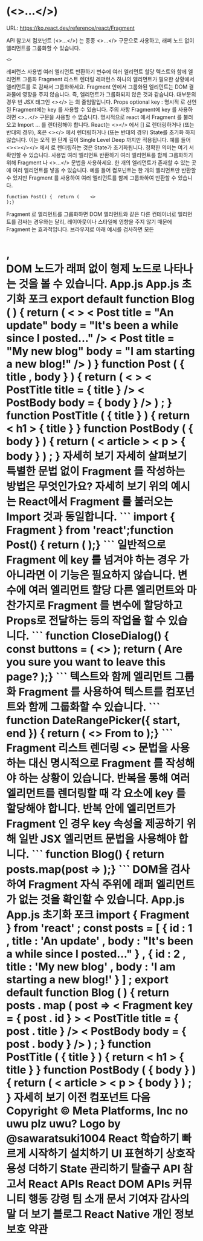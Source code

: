 # <Fragment> (<>...</>)

URL: https://ko.react.dev/reference/react/Fragment

API 참고서
컴포넌트
<Fragment> (<>...</>)
<Fragment>
는 종종
<>...</>
구문으로 사용하고, 래퍼 노드 없이 엘리먼트를 그룹화할 수 있습니다.
```
<>
```
레퍼런스
<Fragment>
사용법
여러 엘리먼트 반환하기
변수에 여러 엘리먼트 할당
텍스트와 함께 엘리먼트 그룹화
Fragment
리스트 렌더링
레퍼런스
<Fragment>
하나의 엘리먼트가 필요한 상황에서 엘리먼트를
<Fragment>
로 감싸서 그룹화하세요.
Fragment
안에서 그룹화된 엘리먼트는 DOM 결과물에 영향을 주지 않습니다. 즉, 엘리먼트가 그룹화되지 않은 것과 같습니다. 대부분의 경우 빈 JSX 태그인
<></>
는
<Fragment></Fragment>
의 줄임말입니다.
Props
optional
key
: 명시적
<Fragment>
로 선언된 Fragment에는
key
를 사용할 수 있습니다.
주의 사항
Fragment에
key
를 사용하려면
<>...</>
구문을 사용할 수 없습니다. 명시적으로
react
에서
Fragment
를 불러오고
Import
<Fragment key={yourKey}>...</Fragment>
를 렌더링해야 합니다.
React는
<><Child /></>
에서
[<Child />]
로 렌더링하거나 (또는 반대의 경우), 혹은
<><Child /></>
에서
<Child />
렌더링하거나 (또는 반대의 경우)
State를 초기화
하지 않습니다. 이는 오직 한 단계 깊이
Single Level Deep
까지만 적용됩니다. 예를 들어
<><><Child /></></>
에서
<Child />
로 렌더링하는 것은 State가 초기화됩니다. 정확한 의미는
여기
서 확인할 수 있습니다.
사용법
여러 엘리먼트 반환하기
여러 엘리먼트를 함께 그룹화하기 위해
Fragment
나
<>...</>
문법을 사용하세요. 한 개의 엘리먼트가 존재할 수 있는 곳에 여러 엘리먼트를 넣을 수 있습니다. 예를 들어 컴포넌트는 한 개의 엘리먼트만 반환할 수 있지만
Fragment
를 사용하여 여러 엘리먼트를 함께 그룹화하여 반환할 수 있습니다.
```
function Post() {  return (    <>
);}
```
Fragment
로 엘리먼트를 그룹화하면 DOM 엘리먼트와 같은 다른 컨테이너로 엘리먼트를 감싸는 경우와는 달리, 레이아웃이나 스타일에 영향을 주지 않기 때문에
Fragment
는 효과적입니다. 브라우저로 아래 예시를 검사하면 모든
<h1>
,
<article>
DOM 노드가 래퍼 없이 형제 노드로 나타나는 것을 볼 수 있습니다.
App.js
App.js
초기화
포크
export
default
function
Blog
(
)
{
return
(
<
>
<
Post
title
=
"An update"
body
=
"It's been a while since I posted..."
/>
<
Post
title
=
"My new blog"
body
=
"I am starting a new blog!"
/>
</
>
)
}
function
Post
(
{
title
,
body
}
)
{
return
(
<
>
<
PostTitle
title
=
{
title
}
/>
<
PostBody
body
=
{
body
}
/>
</
>
)
;
}
function
PostTitle
(
{
title
}
)
{
return
<
h1
>
{
title
}
</
h1
>
}
function
PostBody
(
{
body
}
)
{
return
(
<
article
>
<
p
>
{
body
}
</
p
>
</
article
>
)
;
}
자세히 보기
자세히 살펴보기
특별한 문법 없이
Fragment
를 작성하는 방법은 무엇인가요?
자세히 보기
위의 예시는 React에서
Fragment
를 불러오는
Import
것과 동일합니다.
```
import { Fragment } from 'react';function Post() {  return (
);}
```
일반적으로
Fragment
에
key
를 넘겨야 하는 경우
가 아니라면 이 기능은 필요하지 않습니다.
변수에 여러 엘리먼트 할당
다른 엘리먼트와 마찬가지로
Fragment
를 변수에 할당하고 Props로 전달하는 등의 작업을 할 수 있습니다.
```
function CloseDialog() {  const buttons = (    <>
);  return (
Are you sure you want to leave this page?
);}
```
텍스트와 함께 엘리먼트 그룹화
Fragment
를 사용하여 텍스트를 컴포넌트와 함께 그룹화할 수 있습니다.
```
function DateRangePicker({ start, end }) {  return (    <>      From
to
);}
```
Fragment
리스트 렌더링
<></>
문법을 사용하는 대신 명시적으로
Fragment
를 작성해야 하는 상황이 있습니다.
반복을 통해 여러 엘리먼트를 렌더링할 때
각 요소에
key
를 할당해야 합니다. 반복 안에 엘리먼트가
Fragment
인 경우
key
속성을 제공하기 위해 일반 JSX 엘리먼트 문법을 사용해야 합니다.
```
function Blog() {  return posts.map(post =>
);}
```
DOM을 검사하여
Fragment
자식 주위에 래퍼 엘리먼트가 없는 것을 확인할 수 있습니다.
App.js
App.js
초기화
포크
import
{
Fragment
}
from
'react'
;
const
posts
=
[
{
id
:
1
,
title
:
'An update'
,
body
:
"It's been a while since I posted..."
}
,
{
id
:
2
,
title
:
'My new blog'
,
body
:
'I am starting a new blog!'
}
]
;
export
default
function
Blog
(
)
{
return
posts
.
map
(
post
=>
<
Fragment
key
=
{
post
.
id
}
>
<
PostTitle
title
=
{
post
.
title
}
/>
<
PostBody
body
=
{
post
.
body
}
/>
</
Fragment
>
)
;
}
function
PostTitle
(
{
title
}
)
{
return
<
h1
>
{
title
}
</
h1
>
}
function
PostBody
(
{
body
}
)
{
return
(
<
article
>
<
p
>
{
body
}
</
p
>
</
article
>
)
;
}
자세히 보기
이전
컴포넌트
다음
<Profiler>
Copyright © Meta Platforms, Inc
no uwu plz
uwu?
Logo by
@sawaratsuki1004
React 학습하기
빠르게 시작하기
설치하기
UI 표현하기
상호작용성 더하기
State 관리하기
탈출구
API 참고서
React APIs
React DOM APIs
커뮤니티
행동 강령
팀 소개
문서 기여자
감사의 말
더 보기
블로그
React Native
개인 정보 보호
약관